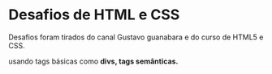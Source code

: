 <h1>Desafios de HTML e CSS</h1>
<div>
<p>Desafios foram tirados do canal Gustavo guanabara e do curso de HTML5 e CSS.<p>
  <div>
   <p> usando tags básicas como <strong>divs, tags semânticas<strong>.<p>
  </div>

</div>

